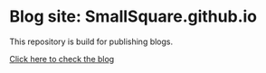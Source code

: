 # Blog site: SmallSquare.github.io
This repository is build for publishing blogs.

[Click here to check the blog](http://SmallSquare.github.io)
